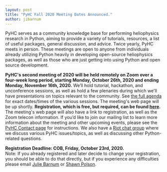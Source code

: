 ```yaml
---
layout: post
title: "PyHC Fall 2020 Meeting Dates Announced."
author: jibarnum
---
```


PyHC serves as a community knowledge base for performing heliophysics research in Python, aiming to provide a variety of tutorials, resources, a list of useful packages, general discussion, and advice. Twice yearly, PyHC meets in person. These meetings are open to anyone from individuals already utilizing Python heavily in developing open-source heliophysics packages, as well as those who are just getting into using Python and open source development. 

**PyHC's second meeting of 2020 will be held remotely on Zoom over a four-week long period, starting Monday, October 26th, 2020 and ending Monday, November 16th, 2020.** We’ll hold tutorial, hackathon, and unconference sessions, as well as hold a few plenaries during which we'll have presentations on topics relevant to the community. See [the full agenda](https://docs.google.com/spreadsheets/d/18lrxi8XsjDZ76MjWZPFOovu1JWrdjvoLZmyZfS_LZ3A/edit#gid=0) for exact dates/times of the various sessions. 
The meeting's web page will be up shortly. **Registration, which is free, but required, can be found [here](https://forms.gle/ZYESjbYwiGooCkKJ7).** The meeting's web page will also have a link to registration, as well as the Zoom telecon information. If you’d like to join our mailing list to learn more information about the meeting and other upcoming events, please see the [PyHC Contact page](http://heliopython.org/contact/) for instructions. We also have a [Riot chat group]( https://riot.im/app/#/room/#heliopython:openastronomy.org
) where we discuss various PyHC issues/topics, as well as discussing other Python-related questions.

**Registration Deadline: COB, Friday, October 23rd, 2020.**  
Note: If you already registered and later decide to change your registration, you should be able to do that directly, but if you experience any difficulties please email [Julie Barnum](mailto:Julie.Barnum@lasp.colorado.edu) or [Shawn Polson](shpo9723@colorado.edu).
